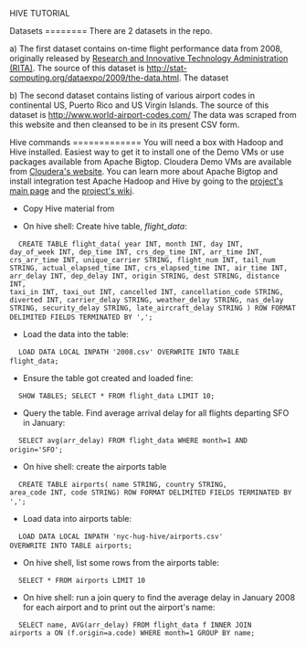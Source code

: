 HIVE TUTORIAL

Datasets ======== There are 2 datasets in the repo.

a) The first dataset contains on-time flight performance data from 2008,
originally released by [Research and Innovative Technology
Administration
(RITA)](http://www.transtats.bts.gov/Fields.asp?Table_ID=236). The
source of this dataset is
http://stat-computing.org/dataexpo/2009/the-data.html. The dataset

b) The second dataset contains listing of various airport codes in
continental US, Puerto Rico and US Virgin Islands. The source of this
dataset is http://www.world-airport-codes.com/ The data was scraped from
this website and then cleansed to be in its present CSV form.

Hive commands ============= You will need a box with Hadoop and Hive
installed. Easiest way to get it to install one of the Demo VMs or use
packages available from Apache Bigtop. Cloudera Demo VMs are available
from [Cloudera's
website](https://ccp.cloudera.com/display/SUPPORT/Cloudera+QuickStart+VM
). You can learn more about Apache Bigtop and install integration test
Apache Hadoop and Hive by going to the [project's main
page](bigtop.apache.org) and the [project's
wiki](https://cwiki.apache.org/confluence/display/BIGTOP/Index). 

* Copy Hive material from 

* On hive shell: Create hive table, *flight_data*:

<pre> <code> CREATE TABLE flight_data( year INT, month INT, day INT,
day_of_week INT, dep_time INT, crs_dep_time INT, arr_time INT,
crs_arr_time INT, unique_carrier STRING, flight_num INT, tail_num
STRING, actual_elapsed_time INT, crs_elapsed_time INT, air_time INT,
arr_delay INT, dep_delay INT, origin STRING, dest STRING, distance INT,
taxi_in INT, taxi_out INT, cancelled INT, cancellation_code STRING,
diverted INT, carrier_delay STRING, weather_delay STRING, nas_delay
STRING, security_delay STRING, late_aircraft_delay STRING ) ROW FORMAT
DELIMITED FIELDS TERMINATED BY ','; </code> </pre>

* Load the data into the table:

<pre> <code> LOAD DATA LOCAL INPATH '2008.csv' OVERWRITE INTO TABLE
flight_data; </code> </pre>

* Ensure the table got created and loaded fine:

<pre> <code> SHOW TABLES; SELECT * FROM flight_data LIMIT 10; </code>
</pre>

* Query the table. Find average arrival delay for all flights departing
SFO in January:

<pre> <code> SELECT avg(arr_delay) FROM flight_data WHERE month=1 AND
origin='SFO'; </code> </pre>

* On hive shell: create the airports table

<pre> <code> CREATE TABLE airports( name STRING, country STRING,
area_code INT, code STRING) ROW FORMAT DELIMITED FIELDS TERMINATED BY
','; </code> </pre>

* Load data into airports table:

<pre> <code> LOAD DATA LOCAL INPATH 'nyc-hug-hive/airports.csv'
OVERWRITE INTO TABLE airports; </code> </pre>

* On hive shell, list some rows from the airports table:

<pre> <code> SELECT * FROM airports LIMIT 10 </code> </pre>

* On hive shell: run a join query to find the average delay in January
2008 for each airport and to print out the airport's name:

<pre> <code> SELECT name, AVG(arr_delay) FROM flight_data f INNER JOIN
airports a ON (f.origin=a.code) WHERE month=1 GROUP BY name; </code>
</pre>

